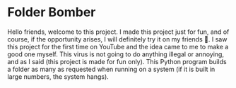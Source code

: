 
<p align="center">
<h1>Folder Bomber</h1>
Hello friends, welcome to this project. I made this project just for fun, and of course, if the opportunity arises, I will definitely try it on my friends 🤣.
I saw this project for the first time on YouTube and the idea came to me to make a good one myself.
This virus is not going to do anything illegal or annoying, and as I said (this project is made for fun only).
This Python program builds a folder as many as requested when running on a system (if it is built in large numbers, the system hangs).
</p>
